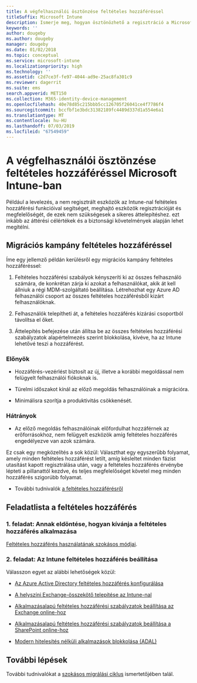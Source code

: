 ```yaml
---
title: A végfelhasználói ösztönzése feltételes hozzáféréssel
titleSuffix: Microsoft Intune
description: Ismerje meg, hogyan ösztönözhető a regisztráció a Microsoft Intune feltételes hozzáférés használatával.
keywords: ''
author: dougeby
ms.author: dougeby
manager: dougeby
ms.date: 01/02/2018
ms.topic: conceptual
ms.service: microsoft-intune
ms.localizationpriority: high
ms.technology: ''
ms.assetid: c2d7ce3f-fe97-4044-ad9e-25ac8fa301c9
ms.reviewer: dagerrit
ms.suite: ems
search.appverid: MET150
ms.collection: M365-identity-device-management
ms.openlocfilehash: 40e78d85c215bbb5cc126705f26041ce4f7786f4
ms.sourcegitcommit: bccfbf1e3bdc31382189fc4489d337d1a554e6a1
ms.translationtype: MT
ms.contentlocale: hu-HU
ms.lasthandoff: 07/03/2019
ms.locfileid: "67549459"
---
```

# <a name="drive-end-user-adoption-with-conditional-access-in-microsoft-intune"></a>A végfelhasználói ösztönzése feltételes hozzáféréssel Microsoft Intune-ban

Például a levelezés, a nem regisztrált eszközök az Intune-nal feltételes hozzáférési funkcióival segítséget, meghajtó eszközök regisztrációját és megfelelőségét, de ezek nem szükségesek a sikeres áttelepítéshez. ezt inkább az áttérési célértékek és a biztonsági követelmények alapján lehet megítélni.

## <a name="migration-campaign-with-conditional-access"></a>Migrációs kampány feltételes hozzáféréssel

Íme egy jellemző példán kerülésről egy migrációs kampány feltételes hozzáféréssel:

1. Feltételes hozzáférési szabályok kényszeríti ki az összes felhasználó számára, de konkrétan zárja ki azokat a felhasználókat, akik át kell állniuk a régi MDM-szolgáltató beállítása. Létrehozhat egy Azure AD felhasználói csoport az összes feltételes hozzáférésből kizárt felhasználóknak.

2. Felhasználók telepítheti át, a feltételes hozzáférés kizárási csoportból távolítsa el őket.

3. Áttelepítés befejezése után állítsa be az összes feltételes hozzáférési szabályzatok alapértelmezés szerint blokkolása, kivéve, ha az Intune lehetővé teszi a hozzáférést.

### <a name="advantages"></a>Előnyök

- Hozzáférés-vezérlést biztosít az új, illetve a korábbi megoldással nem felügyelt felhasználói fiókoknak is.

- Türelmi időszakot kínál az előző megoldás felhasználóinak a migrációra.

- Minimálisra szorítja a produktivitás csökkenését.

### <a name="disadvantages"></a>Hátrányok

- Az előző megoldás felhasználóinak előfordulhat hozzáférnek az erőforrásokhoz, nem felügyelt eszközök amíg feltételes hozzáférés engedélyezve van azok számára.


Ez csak egy megközelítés a sok közül: Választhat egy egyszerűbb folyamat, amely minden feltételes hozzáférést letilt, amíg késleltet minden fázist utasítást kapott regisztrálása után, vagy a feltételes hozzáférés érvénybe lépteti a pillanattól kezdve, és teljes megfelelőséget követel meg minden hozzáférés szigorúbb folyamat.

- További tudnivalók [a feltételes hozzáférésről](conditional-access.md)

## <a name="task-list-for-conditional-access"></a>Feladatlista a feltételes hozzáférés

### <a name="task-1-decide-how-you-are-going-to-implement-conditional-access"></a>1\. feladat: Annak eldöntése, hogyan kívánja a feltételes hozzáférés alkalmazása

[Feltételes hozzáférés használatának szokásos módjai](conditional-access-intune-common-ways-use.md).

### <a name="task-2-set-up-intune-conditional-access"></a>2\. feladat: Az Intune feltételes hozzáférés beállítása

Válasszon egyet az alábbi lehetőségek közül:

- [Az Azure Active Directory feltételes hozzáférés konfigurálása](https://docs.microsoft.com/azure/active-directory/active-directory-conditional-access-azure-portal)

- [A helyszíni Exchange-összekötő telepítése az Intune-nal](exchange-connector-install.md)

- [Alkalmazásalapú feltételes hozzáférési szabályzatok beállítása az Exchange online-hoz](app-based-conditional-access-intune-create.md)

- [Alkalmazásalapú feltételes hozzáférési szabályzatok beállítása a SharePoint online-hoz](app-based-conditional-access-intune-create.md)

- [Modern hitelesítés nélküli alkalmazások blokkolása (ADAL)](app-modern-authentication-block.md)

## <a name="next-steps"></a>További lépések

További tudnivalókat a [szokásos migrálási ciklus](migration-guide-cycle.md) ismertetőjében talál.

